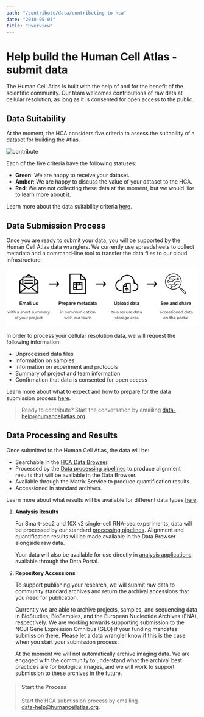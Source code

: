 ```yaml
---
path: "/contribute/data/contributing-to-hca"
date: "2018-05-03"
title: "Overview"
---
```


# Help build the Human Cell Atlas - submit data

The Human Cell Atlas is built with the help of and for the benefit of the scientific community. Our team welcomes contributions of raw data at cellular resolution, as long as it is consented for open access to the public.

## Data Suitability

At the moment, the HCA considers five criteria to assess the suitability of a dataset for building the Atlas.

![contribute](../_images/suitability_graph.png)

Each of the five criteria have the following statuses:

- **Green**: We are happy to receive your dataset.
- **Amber**: We are happy to discuss the value of your dataset to the HCA.
- **Red**: We are not collecting these data at the moment, but we would like to learn more about it.

Learn more about the data suitability criteria [here](/contribute/data/tbd.md).

## Data Submission Process

Once you are ready to submit your data, you will be supported by the Human Cell Atlas data wranglers. We currently use spreadsheets to collect metadata and a command-line tool to transfer the data files to our cloud infrastructure. 

![contribute](../_images/contribute.png)

In order to process your cellular resolution data, we will request the following information:

- Unprocessed data files
- Information on samples
- Information on experiment and protocols
- Summary of project and team information
- Confirmation that data is consented for open access

Learn more about what to expect and how to prepare for the data submission process [here](/contribute/data/tbd.md).

> Ready to contribute? Start the conversation by emailing [data-help@humancellatlas.org](mailto:data-help@humancellatlas.org).

## Data Processing and Results

Once submitted to the Human Cell Atlas, the data will be: 
 
- Searchable in the [HCA Data Browser](/explore/projects).
- Processed by the [Data processing pipelines](/pipelines) to produce alignment results that will be available in the Data Browser.
- Available through the Matrix Service to produce quantification results.
- Accessioned in standard archives.

Learn more about what results will be available for different data types [here](/contribute/data/tbd.md).

1. **Analysis Results**

    For Smart-seq2 and 10X v2 single-cell RNA-seq experiments, data will be processed by our standard [processing pipelines](/pipelines). Alignment and quantification results will be made available in the Data Browser alongside raw data.

    Your data will also be available for use directly in [analysis applications](/analyze/methods) available through the Data Portal.

1. **Repository Accessions**

    To support publishing your research, we will submit raw data to community standard archives and return the archival accessions that you need for publication.

    Currently we are able to archive projects, samples, and sequencing data in BioStudies, BioSamples, and the European Nucleotide Archives (ENA), respectively. We are working towards supporting submission to the NCBI Gene Expression Omnibus (GEO) if your funding mandates submission there. Please let a data wrangler know if this is the case when you start your submission process.

    At the moment we will not automatically archive imaging data. We are engaged with the community to understand what the archival best practices are for biological images, and we will work to support submission to these archives in the future.

> #### Start the Process
> Start the HCA submission process by emailing\
> [data-help@humancellatlas.org](mailto:data-help@humancellatlas.org).
